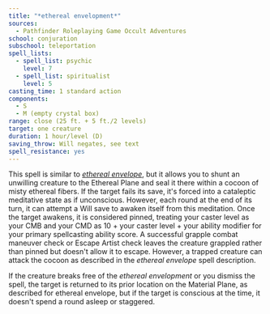 ```yaml
---
title: "*ethereal envelopment*"
sources:
  - Pathfinder Roleplaying Game Occult Adventures
school: conjuration
subschool: teleportation
spell_lists:
  - spell_list: psychic
    level: 7
  - spell_list: spiritualist
    level: 5
casting_time: 1 standard action
components:
  - S
  - M (empty crystal box)
range: close (25 ft. + 5 ft./2 levels)
target: one creature
duration: 1 hour/level (D)
saving_throw: Will negates, see text
spell_resistance: yes
---
```


This spell is similar to [*ethereal envelope*](/spells/ethereal-envelope/), but it allows you to shunt an unwilling creature to the Ethereal Plane and seal it there within a cocoon of misty ethereal fibers. If the target fails its save, it's forced into a cataleptic meditative state as if unconscious. However, each round at the end of its turn, it can attempt a Will save to awaken itself from this meditation. Once the target awakens, it is considered pinned, treating your caster level as your CMB and your CMD as 10 + your caster level + your ability modifier for your primary spellcasting ability score. A successful grapple combat maneuver check or Escape Artist check leaves the creature grappled rather than pinned but doesn't allow it to escape. However, a trapped creature can attack the cocoon as described in the *ethereal envelope* spell description.

If the creature breaks free of the *ethereal envelopment* or you dismiss the spell, the target is returned to its prior location on the Material Plane, as described for ethereal envelope, but if the target is conscious at the time, it doesn't spend a round asleep or staggered.
